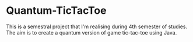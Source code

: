 # Quantum-TicTacToe
This is a semestral project that I'm realising during 4th semester of studies. The aim is to create a quantum version of game tic-tac-toe using Java.
